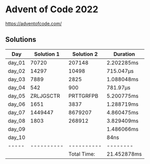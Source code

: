 # Advent of Code 2022

<https://adventofcode.com/>

## Solutions

|  Day  | Solution 1 | Solution 2 | Duration |
| ----- | ---------- | ---------- | -------- |
| day_01 | 70720 | 207148 |  2.202285ms |
| day_02 | 14297 | 10498 |  715.047µs |
| day_03 | 7889 | 2825 |  1.088048ms |
| day_04 | 542 | 900 |  781.97µs |
| day_05 | ZRLJGSCTR | PRTTGRFPB |  5.200775ms |
| day_06 | 1651 | 3837 |  1.288719ms |
| day_07 | 1449447 | 8679207 |  4.860475ms |
| day_08 | 1803 | 268912 |  3.829409ms |
| day_09 | <no value> | <no value> |  1.486066ms |
| day_10 | <no value> | <no value> |  84ns |
| ----- | ---------- | ---------- | -------- |
|       |            |Total Time: | 21.452878ms |
